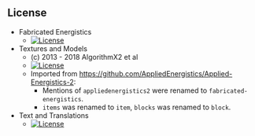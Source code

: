 ## License

* Fabricated Energistics
  - [![License](https://img.shields.io/badge/License-MIT-red.svg?style=flat-square)](http://opensource.org/licenses/MIT)
* Textures and Models
  - (c) 2013 - 2018 AlgorithmX2 et al
  - [![License](https://img.shields.io/badge/License-CC%20BY--NC--SA%203.0-yellow.svg?style=flat-square)](https://creativecommons.org/licenses/by-nc-sa/3.0/)
  - Imported from https://github.com/AppliedEnergistics/Applied-Energistics-2:
    - Mentions of `appliedenergistics2` were renamed to `fabricated-energistics`.
    - `items` was renamed to `item`, `blocks` was renamed to `block`.
* Text and Translations
  - [![License](https://img.shields.io/badge/License-No%20Restriction-green.svg?style=flat-square)](https://creativecommons.org/publicdomain/zero/1.0/)